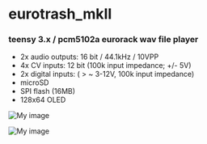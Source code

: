 # eurotrash_mkII

### teensy 3.x / pcm5102a eurorack wav file player 

- 2x audio outputs: 16 bit / 44.1kHz / 10VPP
- 4x CV inputs: 12 bit (100k input impedance; +/- 5V)
- 2x digital inputs: ( > ~ 3-12V, 100k input impedance)
- microSD
- SPI flash (16MB)
- 128x64 OLED

![My image](https://farm6.staticflickr.com/5764/20884465664_e5d1006e4a_c.jpg)


![My image](https://c2.staticflickr.com/6/5722/20556752852_459c366e26_c.jpg)
